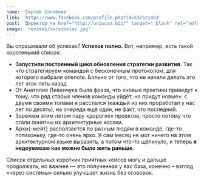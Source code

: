 ```yaml
---
name: 'Сергей Солобоев'
link: 'https://www.facebook.com/profile.php?id=537521493'
post: 'Директор <a href="http://uniscan.biz/" target="_blank" rel="nofollow noopener">ООО «Унискан»</a>'
image: 'reviews/sersobolev.jpg'
---
```


Вы спрашивали об успехах? **Успехов полно.** Вот, например, есть такой коротенький список:

* **Запустили постоянный цикл обновления стратегии развития.** Так что стратегируем командой с бесконечным протоколом, для которого выбрали onenote. Больно от того, что не начали делать это лет этак пять назад.
* От Анатолия Левенчука была фраза, что «новые практики приведут к тому, что ряд старых членов команды уйдёт, но придут новые»: с двумя своими топами я расстался (каждый из них проработал у нас лет по десять), на очереди ещё один, не факт, что последний.
* Зарежем этим летом пару «дорогих» проектов, просто потому что стали понятны их архитектурные косяки.
* Архи{-мейт} расползается по разным людям в команде, где-то потихоньку, где-то очень ярко. Я сам месяц не мог ничего на этом архитектурном языке выразить, а потом что-то щёлкнуло, и теперь **я недоумеваю как можно было жить раньше**.

Список отдельных коротких приятных кейсов могу и дальше продолжать, но важнее — это полученная у вас база, конечно – взгляд «через системы» сильно улучшает жизнь без оговорок.
